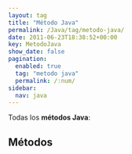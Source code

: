 ```yaml
---
layout: tag
title: "Método Java"
permalink: /Java/tag/metodo-java/
date: 2011-06-23T18:38:52+00:00
key: MetodoJava
show_date: false
pagination: 
  enabled: true
  tag: "metodo java"
  permalink: /:num/    
sidebar:
  nav: java
---
```


Todas los <strong>métodos Java</strong>:
<h2>Métodos</h2>